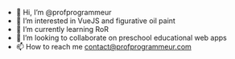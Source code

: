 - 👋 Hi, I’m @profprogrammeur
- 👀 I’m interested in VueJS and figurative oil paint
- 🌱 I’m currently learning RoR
- 💞️ I’m looking to collaborate on preschool educational web apps
- 📫 How to reach me contact@profprogrammeur.com

<!---
profprogrammeur/profprogrammeur is a ✨ special ✨ repository because its `README.md` (this file) appears on your GitHub profile.
You can click the Preview link to take a look at your changes.
--->
